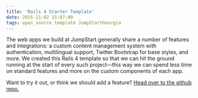 ```yaml
---
title: 'Rails 4 Starter Template'
date: 2015-11-02 15:07:00
tags: open_source template JumpStartGeorgia
---
```

The web apps we build at JumpStart generally share a number of features and integrations: a custom content management system with authentication, multilingual support, Twitter Bootstrap for base styles, and more. We created this Rails 4 template so that we can hit the ground running at the start of every such project—this way we can spend less time on standard features and more on the custom components of each app.

Want to try it out, or think we should add a feature? [Head over to the github repo.][github-url]

[github-url]: https://github.com/JumpStartGeorgia/Starter-Template/
